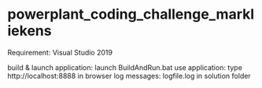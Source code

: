 # powerplant_coding_challenge_markliekens

Requirement: Visual Studio 2019

build & launch application: 	launch BuildAndRun.bat
use application: 		          type http://localhost:8888 in browser
log messages:			            logfile.log in solution folder
